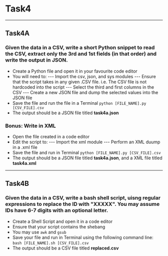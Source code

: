 #   Task4
****
##  Task4A
### Given the data in a CSV, write a short Python snippet to read the CSV, extract only the 3rd and 1st fields (in that order) and write the output in JSON. 
-   Create a Python file and open it in your favourite code editor
-   You will need to:
--- Import the csv, json, and sys modules
--- Ensure that the script takes in any given .CSV file. i.e. The CSV file is not hardcoded into the script
--- Select the third and first columns in the CSV
--- Create a new JSON file and dump the selected values into the JSON file
-   Save the file and run the file in a Terminal 
    `python [FILE_NAME].py [CSV_FILE].csv`
-   The output should be a JSON file titled **task4a.json**

### Bonus: Write in XML
-   Open the file created in a code editor
-   Edit the script to:
--- Import the xml module
--- Perform an XML duump in a .xml file
-   Save the file and run in Terminal
    `python [FILE_NAME].py [CSV_FILE].csv`
-   The output should be a JSON file titled **task4a.json**, and a XML file titled **task4a.xml**


****
##  Task4B
### Given the data in a CSV, write a bash shell script, uisng regular expressions to replace the ID with "XXXXX". You may assume IDs have 6-7 digits with an optional letter.
-   Create a Shell Script and open it in a code editor
-   Ensure that your script contains the shebang
-   You may use `awk` and `gsub`
-   Save your file and run in Terminal using the following command line:
    `bash [FILE_NAME].sh [CSV_FILE].csv`
-   The output should be a CSV file titled **replaced.csv**


